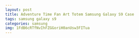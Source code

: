 ```yaml
---
layout: post
title: Adventure Time Fan Art Totem Samsung Galaxy S9 Case
tags: samsung galaxy s9
categories: samsung
img: 1FdB6cRTfNvIhFZGGoriH0anUsw3FITua
---
```

